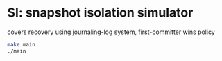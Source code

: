 # SI: snapshot isolation simulator

covers recovery using journaling-log system, first-committer wins policy

```bash
make main
./main
```
